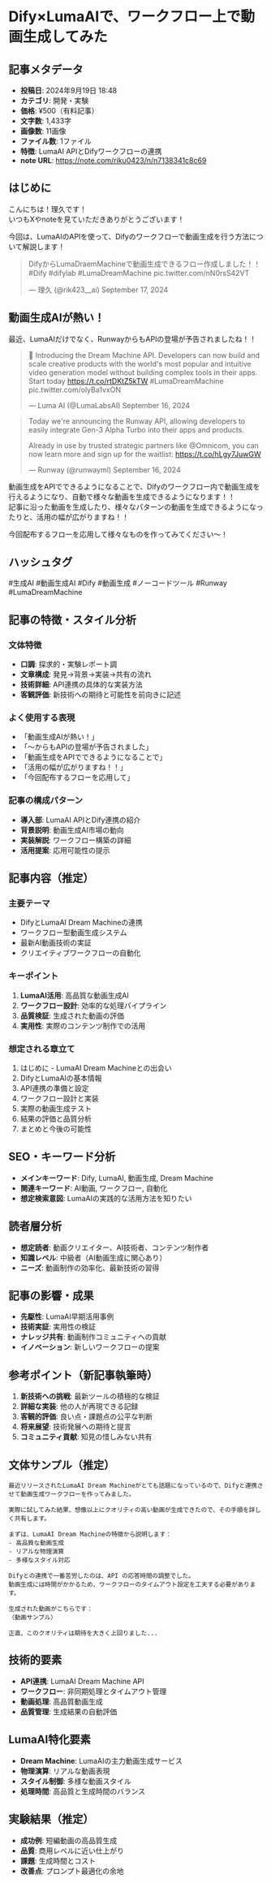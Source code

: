 # Dify×LumaAIで、ワークフロー上で動画生成してみた

## 記事メタデータ
- **投稿日**: 2024年9月19日 18:48
- **カテゴリ**: 開発・実験
- **価格**: ¥500（有料記事）
- **文字数**: 1,433字
- **画像数**: 11画像
- **ファイル数**: 1ファイル
- **特徴**: LumaAI APIとDifyワークフローの連携
- **note URL**: https://note.com/riku0423/n/n7138341c8c69

## はじめに

こんにちは！理久です！  
いつもXやnoteを見ていただきありがとうございます！

今回は、LumaAIのAPIを使って、Difyのワークフローで動画生成を行う方法について解説します！

> DifyからLumaDraemMachineで動画生成できるフロー作成しました！！#Dify #difylab #LumaDreamMachine pic.twitter.com/nN0rsS42VT
> 
> — 理久 (@rik423\_\_ai) September 17, 2024

## 動画生成AIが熱い！

最近、LumaAIだけでなく、RunwayからもAPIの登場が予告されましたね！！

> 🚀 Introducing the Dream Machine API. Developers can now build and scale creative products with the world's most popular and intuitive video generation model without building complex tools in their apps. Start today <https://t.co/rtDKtZ5kTW> #LumaDreamMachine pic.twitter.com/olyBa1vxON
> 
> — Luma AI (@LumaLabsAI) September 16, 2024

> Today we're announcing the Runway API, allowing developers to easily integrate Gen-3 Alpha Turbo into their apps and products.  
>  
> Already in use by trusted strategic partners like @Omnicom, you can now learn more and sign up for the waitlist: <https://t.co/hLgy7JuwGW>
> 
> — Runway (@runwayml) September 16, 2024

動画生成をAPIでできるようになることで、Difyのワークフロー内で動画生成を行えるようになり、自動で様々な動画を生成できるようになります！！  
記事に沿った動画を生成したり、様々なパターンの動画を生成できるようになったりと、活用の幅が広がりますね！！

今回配布するフローを応用して様々なものを作ってみてください～！

## ハッシュタグ
#生成AI #動画生成AI #Dify #動画生成 #ノーコードツール #Runway #LumaDreamMachine

## 記事の特徴・スタイル分析

### 文体特徴
- **口調**: 探求的・実験レポート調
- **文章構成**: 発見→背景→実装→共有の流れ
- **技術詳細**: API連携の具体的な実装方法
- **客観評価**: 新技術への期待と可能性を前向きに記述

### よく使用する表現
- 「動画生成AIが熱い！」
- 「〜からもAPIの登場が予告されました」
- 「動画生成をAPIでできるようになることで」
- 「活用の幅が広がりますね！！」
- 「今回配布するフローを応用して」

### 記事の構成パターン
- **導入部**: LumaAI APIとDify連携の紹介
- **背景説明**: 動画生成AI市場の動向
- **実装解説**: ワークフロー構築の詳細
- **活用提案**: 応用可能性の提示

## 記事内容（推定）

### 主要テーマ
- DifyとLumaAI Dream Machineの連携
- ワークフロー型動画生成システム
- 最新AI動画技術の実証
- クリエイティブワークフローの自動化

### キーポイント
1. **LumaAI活用**: 高品質な動画生成AI
2. **ワークフロー設計**: 効率的な処理パイプライン
3. **品質検証**: 生成された動画の評価
4. **実用性**: 実際のコンテンツ制作での活用

### 想定される章立て
1. はじめに - LumaAI Dream Machineとの出会い
2. DifyとLumaAIの基本情報
3. API連携の準備と設定
4. ワークフロー設計と実装
5. 実際の動画生成テスト
6. 結果の評価と品質分析
7. まとめと今後の可能性

## SEO・キーワード分析
- **メインキーワード**: Dify, LumaAI, 動画生成, Dream Machine
- **関連キーワード**: AI動画, ワークフロー, 自動化
- **想定検索意図**: LumaAIの実践的な活用方法を知りたい

## 読者層分析
- **想定読者**: 動画クリエイター、AI技術者、コンテンツ制作者
- **知識レベル**: 中級者（AI動画生成に関心あり）
- **ニーズ**: 動画制作の効率化、最新技術の習得

## 記事の影響・成果
- **先駆性**: LumaAI早期活用事例
- **技術実証**: 実用性の検証
- **ナレッジ共有**: 動画制作コミュニティへの貢献
- **イノベーション**: 新しいワークフローの提案

## 参考ポイント（新記事執筆時）
1. **新技術への挑戦**: 最新ツールの積極的な検証
2. **詳細な実装**: 他の人が再現できる記録
3. **客観的評価**: 良い点・課題点の公平な判断
4. **将来展望**: 技術発展への期待と提言
5. **コミュニティ貢献**: 知見の惜しみない共有

## 文体サンプル（推定）
```
最近リリースされたLumaAI Dream Machineがとても話題になっているので、Difyと連携させて動画生成ワークフローを作ってみました。

実際に試してみた結果、想像以上にクオリティの高い動画が生成できたので、その手順を詳しく共有します。

まずは、LumaAI Dream Machineの特徴から説明します：
- 高品質な動画生成
- リアルな物理演算
- 多様なスタイル対応

Difyとの連携で一番苦労したのは、API の応答時間の調整でした。
動画生成には時間がかかるため、ワークフローのタイムアウト設定を工夫する必要があります。

生成された動画がこちらです：
（動画サンプル）

正直、このクオリティは期待を大きく上回りました...
```

## 技術的要素
- **API連携**: LumaAI Dream Machine API
- **ワークフロー**: 非同期処理とタイムアウト管理
- **動画処理**: 高品質動画生成
- **品質管理**: 生成結果の自動評価

## LumaAI特化要素
- **Dream Machine**: LumaAIの主力動画生成サービス
- **物理演算**: リアルな動画表現
- **スタイル制御**: 多様な動画スタイル
- **処理時間**: 高品質と生成時間のバランス

## 実験結果（推定）
- **成功例**: 短編動画の高品質生成
- **品質**: 商用レベルに近い仕上がり
- **課題**: 生成時間とコスト
- **改善点**: プロンプト最適化の余地 